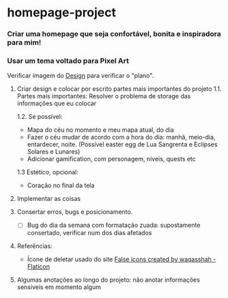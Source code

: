 # homepage-project

### Criar uma homepage que seja confortável, bonita e inspiradora para mim!
### Usar um tema voltado para Pixel Art

Verificar imagem do [Design](./imgs/1920x1080%20homepage-project-design.-fulljpg.jpg) para verificar o "plano".

1. Criar design e colocar por escrito partes mais importantes do projeto
    1.1. Partes mais importantes:
    Resolver o problema de storage das informações que eu colocar

    1.2. Se possível:
    - Mapa do céu no momento e meu mapa atual, do dia
    - Fazer o céu mudar de acordo com a hora do dia: manhã, meio-dia, entardecer, noite. 
        (Possível easter egg de Lua Sangrenta e Eclipses Solares e Lunares)
    - Adicionar gamification, com personagem, niveis, quests etc

    1.3 Estético, opcional:
    - Coração no final da tela

2.  Implementar as coisas

3. Consertar erros, bugs e posicionamento.
    - [  ] Bug do dia da semana com formatação zuada:     supostamente consertado, verificar num dos dias afetados


4. Referências:
    - Ícone de deletar usado do site <a href="https://www.flaticon.com/free-icons/false" title="false icons">False icons created by waqasshah - Flaticon</a>

5. Algumas anotações ao longo do projeto:   não anotar informações sensíveis em momento algum
